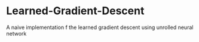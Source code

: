 # Learned-Gradient-Descent
A naive implementation  f the learned gradient descent using unrolled neural network 
